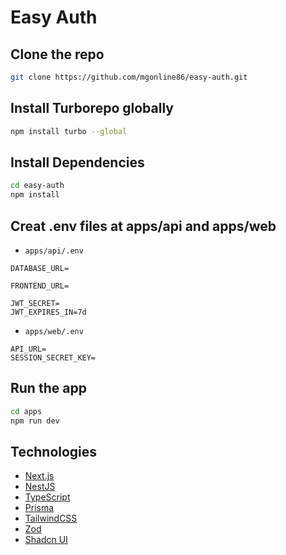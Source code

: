 # Easy Auth

## Clone the repo

```sh
git clone https://github.com/mgonline86/easy-auth.git
```

## Install Turborepo globally
```sh
npm install turbo --global
```

## Install Dependencies

```sh
cd easy-auth
npm install
```

## Creat .env files at apps/api and apps/web
- `apps/api/.env`
```
DATABASE_URL=

FRONTEND_URL=

JWT_SECRET=
JWT_EXPIRES_IN=7d
```

- `apps/web/.env`
```
API_URL=
SESSION_SECRET_KEY=
```

## Run the app
```sh
cd apps
npm run dev
```

## Technologies
- [Next.js](https://nextjs.org/)
- [NestJS](https://nestjs.com/)
- [TypeScript](https://www.typescriptlang.org/)
- [Prisma](https://www.prisma.io/)
- [TailwindCSS](https://tailwindcss.com/)
- [Zod](https://zod.dev/)
- [Shadcn UI](https://shadcn.com/)